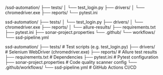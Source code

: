 /ssd-automation/
  ├── tests/
  │    └── test_login.py
  ├── drivers/
  │    └── chromedriver.exe
  ├── reports/
  └── pytest.ini



ssd-automation/
├── tests/
│   └── test_login.py
├── drivers/
│   └── chromedriver.exe
├── reports/
│   └── allure-results/
├── requirements.txt
├── pytest.ini
├── sonar-project.properties
└── .github/
    └── workflows/
        └── ssd-pipeline.yml



ssd-automation/
├── tests/                 # Test scripts (e.g. test_login.py)
├── drivers/               # Selenium WebDriver (chromedriver.exe)
├── reports/               # Allure test results
├── requirements.txt       # Dependencies
├── pytest.ini             # Pytest configuration
├── sonar-project.properties # Code quality scanner config
└── .github/workflows/
    └── ssd-pipeline.yml   # GitHub Actions CI/CD
